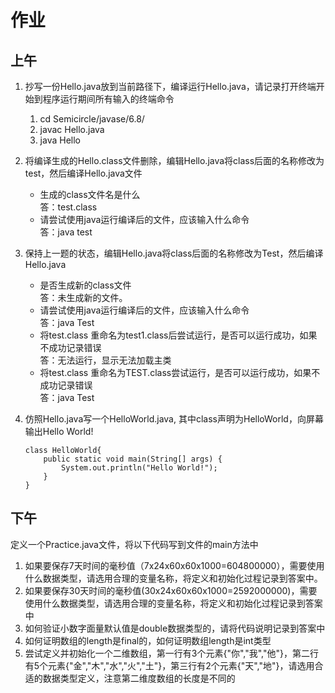 # 作业
## 上午
1. 抄写一份Hello.java放到当前路径下，编译运行Hello.java，请记录打开终端开始到程序运行期间所有输入的终端命令
    1. cd Semicircle/javase/6.8/
    1. javac Hello.java
    1. java Hello

2. 将编译生成的Hello.class文件删除，编辑Hello.java将class后面的名称修改为test，然后编译Hello.java文件
    - 生成的class文件名是什么<br>
        答：test.class
    - 请尝试使用java运行编译后的文件，应该输入什么命令<br>
        答：java test
        
3. 保持上一题的状态，编辑Hello.java将class后面的名称修改为Test，然后编译Hello.java
    - 是否生成新的class文件<br>
        答：未生成新的文件。
    - 请尝试使用java运行编译后的文件，应该输入什么命令<br>
        答：java Test
    - 将test.class 重命名为test1.class后尝试运行，是否可以运行成功，如果不成功记录错误<br>
        答：无法运行，显示无法加载主类
    - 将test.class 重命名为TEST.class尝试运行，是否可以运行成功，如果不成功记录错误<br>
        答：java Test
        
4. 仿照Hello.java写一个HelloWorld.java, 其中class声明为HelloWorld，向屏幕输出Hello World!
    ```
    class HelloWorld{
	    public static void main(String[] args) {
		    System.out.println("Hello World!");
	    }
    }
    ```
   
## 下午
定义一个Practice.java文件，将以下代码写到文件的main方法中

1. 如果要保存7天时间的毫秒值（7x24x60x60x1000=604800000），需要使用什么数据类型，请选用合理的变量名称，将定义和初始化过程记录到答案中。
2. 如果要保存30天时间的毫秒值(30x24x60x60x1000=2592000000)，需要使用什么数据类型，请选用合理的变量名称，将定义和初始化过程记录到答案中
3. 如何验证小数字面量默认值是double数据类型的，请将代码说明记录到答案中
4. 如何证明数组的length是final的，如何证明数组length是int类型
5. 尝试定义并初始化一个二维数组，第一行有3个元素{"你","我","他"}，第二行有5个元素{"金","木","水","火","土"}，第三行有2个元素{"天","地"}，请选用合适的数据类型定义，注意第二维度数组的长度是不同的